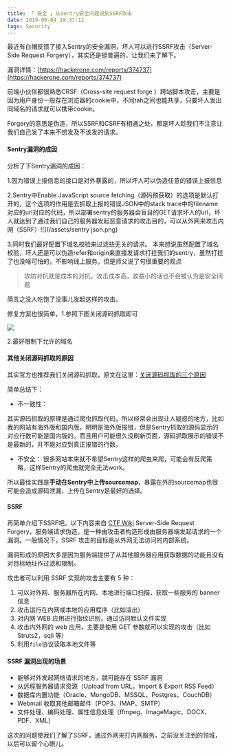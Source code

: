 ```yaml
---
title: 「 安全 」从Sentry安全问题说到SSRF攻击
date: 2019-06-04 19:37:12
tags: Security
---
```

最近有白帽反馈了接入Sentry的安全漏洞，坏人可以进行SSRF攻击（Server-Side Request Forgery），其实还是挺普遍的，让我们来了解下。
<!-- more -->

漏洞详情：[https://hackerone.com/reports/374737](https://hackerone.com/reports/374737)

前端小伙伴都很熟悉CRSF（Cross-site request forge ）跨站脚本攻击，主要是因为用户身份一般存在浏览器的cookie中，不同tab之间也能共享，只要坏人发出同域名的请求就可以携带cookie。

Forgery的意思是伪造，所以SSRF和CSRF有相通之处，都是坏人趁我们不注意让我们自己发了本来不想发及不该发的请求。

#### Sentry漏洞的成因

分析了下Sentry漏洞的成因：

1.因为错误上报信息的接口是对外暴露的，所以坏人可以伪造任意的错误上报信息

2.Sentry中Enable JavaScript source fetching（源码预获取）的选项是默认打开的，这个选项的作用是去抓取上报的错误JSON中的stack trace中的filename对应的url对应的代码，所以部署sentry的服务器会盲目的GET请求坏人的url，坏人就达到了通过我们自己的服务器发起恶意请求的攻击目的，可以从外网来攻击内网（SSRF）![](/assets/sentry json.png)

3.同时我们最好配置下域名校验来过滤些无关的请求。
本来想说虽然配置了域名校验，坏人还是可以伪造refer和origin来直接发请求打挂我们的sentry，虽然打挂了也没啥可怕的，不影响线上服务。但是师父说了句很重要的观点

> 攻防对抗就是成本的对抗，攻击成本高，收益小的话也不会被认为是安全问题

简言之没人吃饱了没事儿发起这样的攻击。

修复方案也很简单，1.参照下图关闭源码抓取即可

![](/assets/SentryCode.png)

2.最好限制下允许的域名

#### 其他关闭源码抓取的原因

其实官方也推荐我们关闭源码抓取，原文在这里：[关闭源码抓取的三个原因](https://blog.sentry.io/2018/07/17/source-code-fetching)

简单总结下：

* 不一致性：

其实源码抓取的原理是通过爬虫抓取代码，所以经常会出现让人疑惑的地方，比如我的网站有海外版和国内版，明明是海外版报错，但是Sentry抓取的源码显示的对应行数可能是国内版的。而且用户可能很久没刷新页面，源码抓取展示的错误不是最新的，并不能对应到真正报错的行数。

* 不安全：
很多网站本来就不希望Sentry这样的爬虫来爬，可能会有反爬策略，这样Sentry的爬虫就完全无法work。

所以最佳实践是**手动在Sentry中上传sourcemap**，暴露在外的sourcemap也很可能会造成源码泄漏，上传在Sentry是最好的选择。

#### SSRF

再简单介绍下SSRF吧。以下内容来自 [CTF Wiki](https://ctf-wiki.github.io/ctf-wiki/web/ssrf/)
Server-Side Request Forgery，服务端请求伪造，是一种由攻击者构造形成由服务器端发起请求的一个漏洞。一般情况下，SSRF 攻击的目标是从外网无法访问的内部系统。

漏洞形成的原因大多是因为服务端提供了从其他服务器应用获取数据的功能且没有对目标地址作过滤和限制。

攻击者可以利用 SSRF 实现的攻击主要有 5 种：
1. 可以对外网、服务器所在内网、本地进行端口扫描，获取一些服务的 banner 信息
2. 攻击运行在内网或本地的应用程序（比如溢出）
3. 对内网 WEB 应用进行指纹识别，通过访问默认文件实现
4. 攻击内外网的 web 应用，主要是使用 GET 参数就可以实现的攻击（比如 Struts2，sqli 等）
5. 利用`file`协议读取本地文件等

#### SSRF 漏洞出现的场景

* 能够对外发起网络请求的地方，就可能存在 SSRF 漏洞
* 从远程服务器请求资源（Upload from URL，Import & Export RSS Feed）
* 数据库内置功能（Oracle、MongoDB、MSSQL、Postgres、CouchDB）
* Webmail 收取其他邮箱邮件（POP3、IMAP、SMTP）
* 文件处理、编码处理、属性信息处理（ffmpeg、ImageMagic、DOCX、PDF、XML）

这次的问题使我们了解了SSRF，通过外网来打内网服务，之前没关注到的领域，以后可以留个心眼儿。


